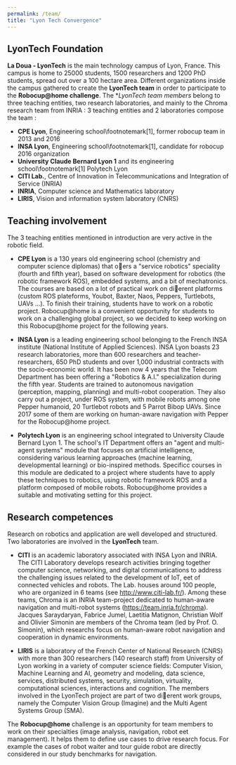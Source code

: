 ```yaml
---
permalink: /team/
title: "Lyon Tech Convergence"
---
```

## LyonTech Foundation

**La Doua - LyonTech** is the main technology campus of Lyon, France. This campus is home to 25000 students, 1500 researchers and 1200 PhD students, spread out over a 100 hectare area.
Different organizations inside the campus gathered to create the **LyonTech team** in order to participate to the **Robocup@home challenge**. The **LyonTech team members* belong to three teaching entities, two research laboratories, and mainly to the Chroma research team from INRIA : 
3 teaching entities and 2 laboratories compose the team :

- **CPE Lyon**, Engineering school\footnotemark[1], former robocup team in 2013 and 2016
- **INSA Lyon**, Engineering school\footnotemark[1], candidate for robocup 2016 organization
- **University Claude Bernard Lyon 1** and its engineering school\footnotemark[1] Polytech Lyon
- **CITI Lab.**, Centre of Innovation in Telecommunications and Integration of Service (INRIA)
- **INRIA**, Computer science and Mathematics laboratory
- **LIRIS**, Vision and information system laboratory (CNRS)


## Teaching involvement
The 3 teaching entities mentioned in introduction are very active in the robotic field.

- **CPE Lyon** is a 130 years old engineering school (chemistry and computer science diplomas) that oers a "service robotics" speciality (fourth and fifth year), based on software development for robotics (the robotic framework ROS), embedded systems, and a bit of mechatronics. The courses are based on a lot of practical work on dierent platforms (custom ROS plateforms, Youbot, Baxter,
Naos, Peppers, Turtlebots, UAVs ...). To finish their training, students have to work on a robotic project. Robocup@home is a convenient opportunity for students to work on a challenging global project, so we decided to keep working on this Robocup@home project for the following years.

- **INSA Lyon** is a leading engineering school belonging to the French INSA institute (National Institute of Applied Sciences). INSA Lyon boasts 23 research laboratories, more than 600 researchers and teacher-researchers, 650 PhD students and over 1,000 industrial contracts with the socio-economic world. It has been now 4 years that the Telecom Department has been offering a "Robotics & A.I." specialization during the fifth year. Students are trained to autonomous navigation (perception, mapping, planning) and multi-robot cooperation. They also carry out a project, under ROS system, with mobile robots among one Pepper humanoid, 20 Turtlebot robots and 5 Parrot Bibop UAVs. Since 2017 some of them are working on human-aware navigation with Pepper for the Robocup@home project.

- **Polytech Lyon** is an engineering school integrated to University Claude Bernard Lyon 1. The school's IT Department offers an "agent and multi-agent systems" module that focuses on artificial intelligence, considering various learning approaches (machine learning, developmental learning) or bio-inspired methods.
Specificc courses in this module are dedicated to a project where students have to apply these techniques to robotics, using robotic framework ROS and a platform composed of mobile robots. Robocup@home provides a suitable and motivating setting for this project.

## Research competences

Research on robotics and application are well developed and structured. Two laboratories are involved in the **LyonTech** team.

- **CITI** is an academic laboratory associated with INSA Lyon and INRIA. The CITI Laboratory develops research activities bringing together computer science, networking, and digital communications to address the challenging issues related to the development of IoT,  eet of connected vehicles and robots. The Lab. houses around 100 people, who are organized in 6 teams (see http://www.citi-lab.fr/). Among these teams, Chroma is an INRIA team-project dedicated to human-aware navigation and multi-robot systems  (https://team.inria.fr/chroma). Jacques Saraydaryan, Fabrice Jumel, Laetitia Matignon, Christian Wolf and Olivier Simonin are members of the Chroma team (led by Prof. O. Simonin), which researchs focus on human-aware robot navigation and cooperation in dynamic environments.

- **LIRIS** is a laboratory of the French Center of National Research (CNRS) with more than 300 researchers (140 research staff) from University of Lyon working in a variety of computer science fields: Computer Vision, Machine Learning and AI, geometry and modeling, data science, services, distributed systems, security, simulation, virtuality, computational sciences, interactions and cognition. The
members involved in the LyonTech project are part of two dierent work groups, namely the Computer Vision Group (Imagine) and the Multi Agent Systems Group (SMA).

The **Robocup@home** challenge is an opportunity for team members to work on their specialties (image analysis, navigation, robot 
eet management). It helps them to define use cases to drive research focus. For example the cases of robot waiter and tour guide robot are directly considered in our study benchmarks for navigation.
